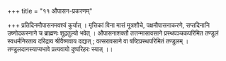 +++
title = "११ औपासन-प्रकरणम्"

+++
प्रतिदिनमौपासनमवश्यं कुर्यात् । मृत्तिकां विना मासं मूत्रशौचे, पक्षमौपासनाकरणे, सप्तदिनानि उष्णोदकस्नाने च ब्राह्मणः शूद्रतुल्यो भवेत् । 
औपासनाशक्तौ तत्तन्मासावसाने प्रस्थपञ्चकपरिमित तण्डुलं स्वधर्मनिरताय दरिद्राय श्रीवैष्णवाय दद्यात् ; वत्सरावसाने वा षष्टिप्रस्थपरिमितं तण्डुलम् । 
तण्डुलदानस्याप्यभावे प्रत्यवायो दुष्परिहरः स्यात् ।।